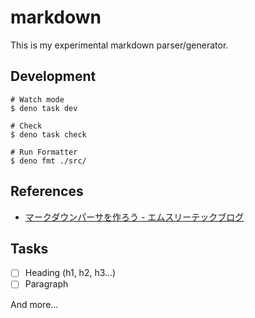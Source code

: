# markdown

This is my experimental markdown parser/generator.

## Development

```shell
# Watch mode
$ deno task dev

# Check
$ deno task check

# Run Formatter
$ deno fmt ./src/
```

## References

- [マークダウンパーサを作ろう - エムスリーテックブログ](https://www.m3tech.blog/entry/2021/08/23/124000)

## Tasks

- [ ] Heading (h1, h2, h3...)
- [ ] Paragraph

And more...
